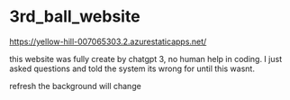 # 3rd_ball_website
https://yellow-hill-007065303.2.azurestaticapps.net/

this website was fully create by chatgpt 3, no human help in coding. I just asked questions and told the system its wrong for until this wasnt.

refresh the background will change
